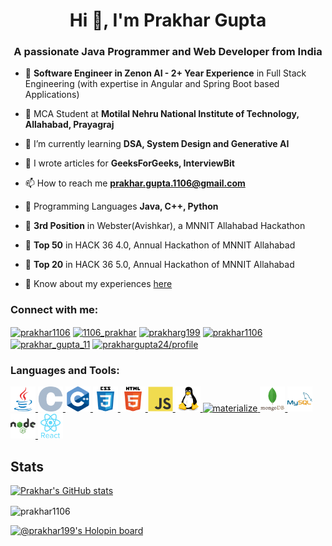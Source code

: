 <h1 align="center">Hi 👋, I'm Prakhar Gupta</h1>
<h3 align="center">A passionate Java Programmer and Web Developer from India</h3>

- 🌱 **Software Engineer in Zenon AI - 2+ Year Experience** in Full Stack Engineering (with expertise in Angular and Spring Boot based Applications)
  
- 📝 MCA Student at **Motilal Nehru National Institute of Technology, Allahabad, Prayagraj**

- 🌱 I’m currently learning **DSA, System Design and Generative AI**

- 📝 I wrote articles for **GeeksForGeeks, InterviewBit**

- 📫 How to reach me **prakhar.gupta.1106@gmail.com**

- 🌱 Programming Languages **Java, C++, Python** 

- 🌱 **3rd Position** in Webster(Avishkar), a MNNIT Allahabad Hackathon

- 🌱 **Top 50** in HACK 36 4.0, Annual Hackathon of MNNIT Allahabad

- 🌱 **Top 20** in HACK 36 5.0, Annual Hackathon of MNNIT Allahabad

- 📄 Know about my experiences [here](https://drive.google.com/file/d/1b4ohSg9yrgIGdENkovQn56ZWIo8WOvPP/view?usp=sharing)

<h3 align="left">Connect with me:</h3>
<p align="left">
<a href="https://www.leetcode.com/prakhar1106" target="blank"><img align="center" src="https://raw.githubusercontent.com/rahuldkjain/github-profile-readme-generator/master/src/images/icons/Social/leet-code.svg" alt="prakhar1106" height="30" width="40" /></a>
<a href="https://twitter.com/1106_prakhar" target="blank"><img align="center" src="https://raw.githubusercontent.com/rahuldkjain/github-profile-readme-generator/master/src/images/icons/Social/twitter.svg" alt="1106_prakhar" height="30" width="40" /></a>
<a href="https://linkedin.com/in/prakharg199" target="blank"><img align="center" src="https://raw.githubusercontent.com/rahuldkjain/github-profile-readme-generator/master/src/images/icons/Social/linked-in-alt.svg" alt="prakharg199" height="30" width="40" /></a>
<a href="https://www.codechef.com/users/prakhar1106" target="blank"><img align="center" src="https://cdn.jsdelivr.net/npm/simple-icons@3.1.0/icons/codechef.svg" alt="prakhar1106" height="30" width="40" /></a>
<a href="https://www.hackerrank.com/prakhar_gupta_11" target="blank"><img align="center" src="https://raw.githubusercontent.com/rahuldkjain/github-profile-readme-generator/master/src/images/icons/Social/hackerrank.svg" alt="prakhar_gupta_11" height="30" width="40" /></a>
<a href="https://auth.geeksforgeeks.org/user/prakhargupta24/profile" target="blank"><img align="center" src="https://raw.githubusercontent.com/rahuldkjain/github-profile-readme-generator/master/src/images/icons/Social/geeks-for-geeks.svg" alt="prakhargupta24/profile" height="30" width="40" /></a>
</p>

<h3 align="left">Languages and Tools:</h3>
<p align="left"> </a> <a href="https://www.java.com" target="_blank" rel="noreferrer"> <img src="https://raw.githubusercontent.com/devicons/devicon/master/icons/java/java-original.svg" alt="java" width="40" height="40"/> </a> <a href="https://www.cprogramming.com/" target="_blank" rel="noreferrer"> <img src="https://raw.githubusercontent.com/devicons/devicon/master/icons/c/c-original.svg" alt="c" width="40" height="40"/> </a> <a href="https://www.w3schools.com/cpp/" target="_blank" rel="noreferrer"> <img src="https://raw.githubusercontent.com/devicons/devicon/master/icons/cplusplus/cplusplus-original.svg" alt="cplusplus" width="40" height="40"/> </a> <a href="https://www.w3schools.com/css/" target="_blank" rel="noreferrer"> <img src="https://raw.githubusercontent.com/devicons/devicon/master/icons/css3/css3-original-wordmark.svg" alt="css3" width="40" height="40"/> </a> <a href="https://www.w3.org/html/" target="_blank" rel="noreferrer"> <img src="https://raw.githubusercontent.com/devicons/devicon/master/icons/html5/html5-original-wordmark.svg" alt="html5" width="40" height="40"/> <a href="https://developer.mozilla.org/en-US/docs/Web/JavaScript" target="_blank" rel="noreferrer"> <img src="https://raw.githubusercontent.com/devicons/devicon/master/icons/javascript/javascript-original.svg" alt="javascript" width="40" height="40"/> </a> <a href="https://www.linux.org/" target="_blank" rel="noreferrer"> <img src="https://raw.githubusercontent.com/devicons/devicon/master/icons/linux/linux-original.svg" alt="linux" width="40" height="40"/> </a> <a href="https://materializecss.com/" target="_blank" rel="noreferrer"> <img src="https://raw.githubusercontent.com/prplx/svg-logos/5585531d45d294869c4eaab4d7cf2e9c167710a9/svg/materialize.svg" alt="materialize" width="40" height="40"/> </a> <a href="https://www.mongodb.com/" target="_blank" rel="noreferrer"> <img src="https://raw.githubusercontent.com/devicons/devicon/master/icons/mongodb/mongodb-original-wordmark.svg" alt="mongodb" width="40" height="40"/> </a> <a href="https://www.mysql.com/" target="_blank" rel="noreferrer"> <img src="https://raw.githubusercontent.com/devicons/devicon/master/icons/mysql/mysql-original-wordmark.svg" alt="mysql" width="40" height="40"/> </a> <a href="https://nodejs.org" target="_blank" rel="noreferrer"> <img src="https://raw.githubusercontent.com/devicons/devicon/master/icons/nodejs/nodejs-original-wordmark.svg" alt="nodejs" width="40" height="40"/> </a> <a href="https://reactjs.org/" target="_blank" rel="noreferrer"> <img src="https://raw.githubusercontent.com/devicons/devicon/master/icons/react/react-original-wordmark.svg" alt="react" width="40" height="40"/> </a> </p>

## Stats
[![Prakhar's GitHub stats](https://github-readme-stats.vercel.app/api?username=Prakhar1106&show_icons=true&theme=tokyonight)](https://github.com/Prakhar1106/github-readme-stats)
<p><img align="center" src="https://github-readme-stats.vercel.app/api/top-langs?username=prakhar1106&show_icons=true&locale=en&layout=compact" alt="prakhar1106" /></p>

[![@prakhar199's Holopin board](https://holopin.me/prakhar199)](https://holopin.io/@prakhar199)
